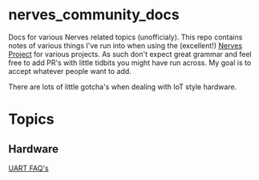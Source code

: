 # nerves_community_docs

Docs for various Nerves related topics (unofficialy). This repo contains notes of various things I've run into when using the (excellent!) [Nerves Project](https://nerves-project.org/) for various projects. As such don't expect great grammar and feel free to add PR's with little tidbits you might have run across. My goal is to accept whatever people want to add. 

There are lots of little gotcha's when dealing with IoT style hardware. 

# Topics

## Hardware

[UART FAQ's](uart_faqs.md)


